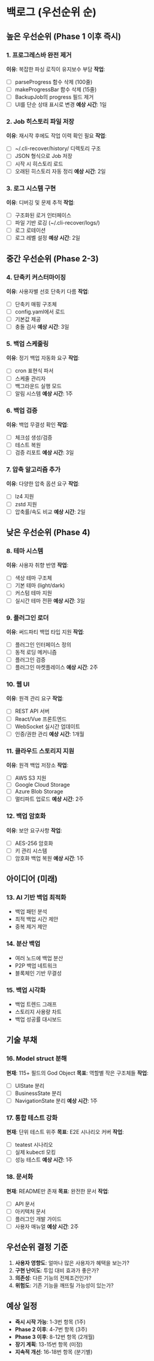# 백로그 (우선순위 순)

## 높은 우선순위 (Phase 1 이후 즉시)

### 1. 프로그레스바 완전 제거
**이유**: 복잡한 파싱 로직이 유지보수 부담
**작업**:
- [ ] parseProgress 함수 삭제 (100줄)
- [ ] makeProgressBar 함수 삭제 (15줄)
- [ ] BackupJob의 progress 필드 제거
- [ ] UI를 단순 상태 표시로 변경
**예상 시간**: 1일

### 2. Job 히스토리 파일 저장
**이유**: 재시작 후에도 작업 이력 확인 필요
**작업**:
- [ ] ~/.cli-recover/history/ 디렉토리 구조
- [ ] JSON 형식으로 Job 저장
- [ ] 시작 시 히스토리 로드
- [ ] 오래된 히스토리 자동 정리
**예상 시간**: 2일

### 3. 로그 시스템 구현
**이유**: 디버깅 및 문제 추적
**작업**:
- [ ] 구조화된 로거 인터페이스
- [ ] 파일 기반 로깅 (~/.cli-recover/logs/)
- [ ] 로그 로테이션
- [ ] 로그 레벨 설정
**예상 시간**: 2일

## 중간 우선순위 (Phase 2-3)

### 4. 단축키 커스터마이징
**이유**: 사용자별 선호 단축키 다름
**작업**:
- [ ] 단축키 매핑 구조체
- [ ] config.yaml에서 로드
- [ ] 기본값 제공
- [ ] 충돌 검사
**예상 시간**: 3일

### 5. 백업 스케줄링
**이유**: 정기 백업 자동화 요구
**작업**:
- [ ] cron 표현식 파서
- [ ] 스케줄 관리자
- [ ] 백그라운드 실행 모드
- [ ] 알림 시스템
**예상 시간**: 1주

### 6. 백업 검증
**이유**: 백업 무결성 확인
**작업**:
- [ ] 체크섬 생성/검증
- [ ] 테스트 복원
- [ ] 검증 리포트
**예상 시간**: 3일

### 7. 압축 알고리즘 추가
**이유**: 다양한 압축 옵션 요구
**작업**:
- [ ] lz4 지원
- [ ] zstd 지원
- [ ] 압축률/속도 비교
**예상 시간**: 2일

## 낮은 우선순위 (Phase 4)

### 8. 테마 시스템
**이유**: 사용자 취향 반영
**작업**:
- [ ] 색상 테마 구조체
- [ ] 기본 테마 (light/dark)
- [ ] 커스텀 테마 지원
- [ ] 실시간 테마 전환
**예상 시간**: 3일

### 9. 플러그인 로더
**이유**: 써드파티 백업 타입 지원
**작업**:
- [ ] 플러그인 인터페이스 정의
- [ ] 동적 로딩 메커니즘
- [ ] 플러그인 검증
- [ ] 플러그인 마켓플레이스
**예상 시간**: 2주

### 10. 웹 UI
**이유**: 원격 관리 요구
**작업**:
- [ ] REST API 서버
- [ ] React/Vue 프론트엔드
- [ ] WebSocket 실시간 업데이트
- [ ] 인증/권한 관리
**예상 시간**: 1개월

### 11. 클라우드 스토리지 지원
**이유**: 원격 백업 저장소
**작업**:
- [ ] AWS S3 지원
- [ ] Google Cloud Storage
- [ ] Azure Blob Storage
- [ ] 멀티파트 업로드
**예상 시간**: 2주

### 12. 백업 암호화
**이유**: 보안 요구사항
**작업**:
- [ ] AES-256 암호화
- [ ] 키 관리 시스템
- [ ] 암호화 백업 복원
**예상 시간**: 1주

## 아이디어 (미래)

### 13. AI 기반 백업 최적화
- 백업 패턴 분석
- 최적 백업 시간 제안
- 중복 제거 제안

### 14. 분산 백업
- 여러 노드에 백업 분산
- P2P 백업 네트워크
- 블록체인 기반 무결성

### 15. 백업 시각화
- 백업 트렌드 그래프
- 스토리지 사용량 차트
- 백업 성공률 대시보드

## 기술 부채

### 16. Model struct 분해
**현재**: 115+ 필드의 God Object
**목표**: 역할별 작은 구조체들
**작업**:
- [ ] UIState 분리
- [ ] BusinessState 분리
- [ ] NavigationState 분리
**예상 시간**: 1주

### 17. 통합 테스트 강화
**현재**: 단위 테스트 위주
**목표**: E2E 시나리오 커버
**작업**:
- [ ] teatest 시나리오
- [ ] 실제 kubectl 모킹
- [ ] 성능 테스트
**예상 시간**: 1주

### 18. 문서화
**현재**: README만 존재
**목표**: 완전한 문서
**작업**:
- [ ] API 문서
- [ ] 아키텍처 문서
- [ ] 플러그인 개발 가이드
- [ ] 사용자 매뉴얼
**예상 시간**: 2주

## 우선순위 결정 기준
1. **사용자 영향도**: 얼마나 많은 사용자가 혜택을 보는가?
2. **구현 난이도**: 투입 대비 효과가 좋은가?
3. **의존성**: 다른 기능의 전제조건인가?
4. **위험도**: 기존 기능을 깨뜨릴 가능성이 있는가?

## 예상 일정
- **즉시 시작 가능**: 1-3번 항목 (1주)
- **Phase 2 이후**: 4-7번 항목 (3주)
- **Phase 3 이후**: 8-12번 항목 (2개월)
- **장기 계획**: 13-15번 항목 (미정)
- **지속적 개선**: 16-18번 항목 (분기별)